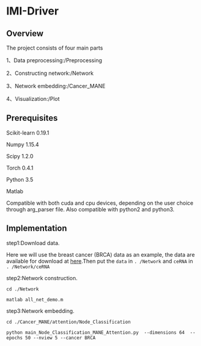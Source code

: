 
# IMI-Driver
##  Overview
The project consists of four main parts

1、Data preprocessing:/Preprocessing

2、Constructing network:/Network

3、Network embedding:/Cancer_MANE

4、Visualization:/Plot

## Prerequisites
Scikit-learn 0.19.1 

Numpy 1.15.4 

Scipy 1.2.0 

Torch 0.4.1 

Python 3.5

Matlab

Compatible with both cuda and cpu devices, depending on the user choice through arg_parser file. Also compatible with python2 and python3.
##  Implementation
step1:Download data. 

Here we will use the breast cancer (BRCA) data as an example, the data are available for download at [here](https://doi.org/10.5281/zenodo.7674019).Then put the `data` in `. /Network` and `ceRNA` in `. /Network/ceRNA`

step2:Network construction.

`cd ./Network`

`matlab all_net_demo.m`

step3:Network embedding.

`cd ./Cancer_MANE/attention/Node_Classification`

`python main_Node_Classification_MANE_Attention.py  --dimensions 64  --epochs 50 --nview 5 --cancer BRCA`

